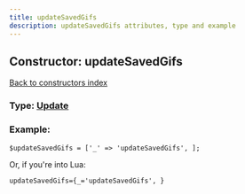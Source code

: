 ```yaml
---
title: updateSavedGifs
description: updateSavedGifs attributes, type and example
---
```

## Constructor: updateSavedGifs  
[Back to constructors index](index.md)






### Type: [Update](../types/Update.md)


### Example:

```
$updateSavedGifs = ['_' => 'updateSavedGifs', ];
```  

Or, if you're into Lua:  


```
updateSavedGifs={_='updateSavedGifs', }

```


